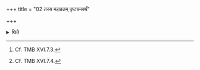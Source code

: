+++
title = "02 तस्य महाव्रतम् पृष्ट्यमर्क्यं"

+++

<details><summary>थिते</summary>

2. The first Pr̥ṣṭha-stotra of it should be the Mahāvrata stotra[^1] and contiguous to it the Arkya-stotra[^2] is recited (by the 
Hotr̥).  

[^1]: Cf. TMB XVI.7.3.  

[^2]: Cf. TMB XVI.7.4.  

</details>
